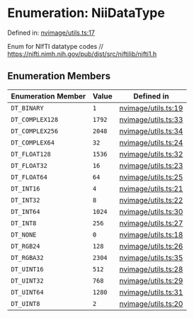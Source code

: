 # Enumeration: NiiDataType

Defined in: [nvimage/utils.ts:17](https://github.com/niivue/niivue/blob/main/packages/niivue/src/nvimage/utils.ts#L17)

Enum for NIfTI datatype codes
// https://nifti.nimh.nih.gov/pub/dist/src/niftilib/nifti1.h

## Enumeration Members

| Enumeration Member                         | Value  | Defined in                                                                                                 |
| ------------------------------------------ | ------ | ---------------------------------------------------------------------------------------------------------- |
| <a id="dt_binary"></a> `DT_BINARY`         | `1`    | [nvimage/utils.ts:19](https://github.com/niivue/niivue/blob/main/packages/niivue/src/nvimage/utils.ts#L19) |
| <a id="dt_complex128"></a> `DT_COMPLEX128` | `1792` | [nvimage/utils.ts:33](https://github.com/niivue/niivue/blob/main/packages/niivue/src/nvimage/utils.ts#L33) |
| <a id="dt_complex256"></a> `DT_COMPLEX256` | `2048` | [nvimage/utils.ts:34](https://github.com/niivue/niivue/blob/main/packages/niivue/src/nvimage/utils.ts#L34) |
| <a id="dt_complex64"></a> `DT_COMPLEX64`   | `32`   | [nvimage/utils.ts:24](https://github.com/niivue/niivue/blob/main/packages/niivue/src/nvimage/utils.ts#L24) |
| <a id="dt_float128"></a> `DT_FLOAT128`     | `1536` | [nvimage/utils.ts:32](https://github.com/niivue/niivue/blob/main/packages/niivue/src/nvimage/utils.ts#L32) |
| <a id="dt_float32"></a> `DT_FLOAT32`       | `16`   | [nvimage/utils.ts:23](https://github.com/niivue/niivue/blob/main/packages/niivue/src/nvimage/utils.ts#L23) |
| <a id="dt_float64"></a> `DT_FLOAT64`       | `64`   | [nvimage/utils.ts:25](https://github.com/niivue/niivue/blob/main/packages/niivue/src/nvimage/utils.ts#L25) |
| <a id="dt_int16"></a> `DT_INT16`           | `4`    | [nvimage/utils.ts:21](https://github.com/niivue/niivue/blob/main/packages/niivue/src/nvimage/utils.ts#L21) |
| <a id="dt_int32"></a> `DT_INT32`           | `8`    | [nvimage/utils.ts:22](https://github.com/niivue/niivue/blob/main/packages/niivue/src/nvimage/utils.ts#L22) |
| <a id="dt_int64"></a> `DT_INT64`           | `1024` | [nvimage/utils.ts:30](https://github.com/niivue/niivue/blob/main/packages/niivue/src/nvimage/utils.ts#L30) |
| <a id="dt_int8"></a> `DT_INT8`             | `256`  | [nvimage/utils.ts:27](https://github.com/niivue/niivue/blob/main/packages/niivue/src/nvimage/utils.ts#L27) |
| <a id="dt_none"></a> `DT_NONE`             | `0`    | [nvimage/utils.ts:18](https://github.com/niivue/niivue/blob/main/packages/niivue/src/nvimage/utils.ts#L18) |
| <a id="dt_rgb24"></a> `DT_RGB24`           | `128`  | [nvimage/utils.ts:26](https://github.com/niivue/niivue/blob/main/packages/niivue/src/nvimage/utils.ts#L26) |
| <a id="dt_rgba32"></a> `DT_RGBA32`         | `2304` | [nvimage/utils.ts:35](https://github.com/niivue/niivue/blob/main/packages/niivue/src/nvimage/utils.ts#L35) |
| <a id="dt_uint16"></a> `DT_UINT16`         | `512`  | [nvimage/utils.ts:28](https://github.com/niivue/niivue/blob/main/packages/niivue/src/nvimage/utils.ts#L28) |
| <a id="dt_uint32"></a> `DT_UINT32`         | `768`  | [nvimage/utils.ts:29](https://github.com/niivue/niivue/blob/main/packages/niivue/src/nvimage/utils.ts#L29) |
| <a id="dt_uint64"></a> `DT_UINT64`         | `1280` | [nvimage/utils.ts:31](https://github.com/niivue/niivue/blob/main/packages/niivue/src/nvimage/utils.ts#L31) |
| <a id="dt_uint8"></a> `DT_UINT8`           | `2`    | [nvimage/utils.ts:20](https://github.com/niivue/niivue/blob/main/packages/niivue/src/nvimage/utils.ts#L20) |
